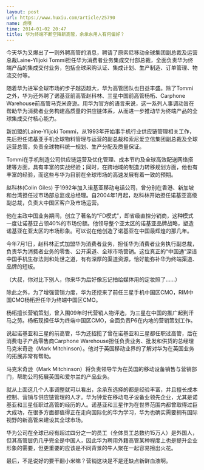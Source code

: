 ```yaml
---
layout: post
url: https://www.huxiu.com/article/25790
name: 虎嗅
time: 2014-01-02 20:47
title: 华为终端不断空降新高管，余承东用人有何偏好？
---
```

今天华为又爆出了一则外聘高管的消息，聘请了原索尼移动全球集团副总裁及运营总裁Laine-Ylijoki Tommi担任华为消费者业务集成交付部总裁，全面负责华为终端产品的集成交付业务，包括全球采购认证、集成计划、生产制造、订单管理、物流交付等。

随着华为进军全球市场的步子越迈越大，华为高管团队也日益丰盛。除了Tommi之外，华为还外聘了诺基亚前高管赵科林、三星中国前高管杨柘、Carphone Warehouse前高管马克米奇逊。用华为官方的语言来说，这一系列人事调动旨在帮助华为消费者业务构建高质量的供应链体系，从而进一步推动华为终端产品的全球集成交付核心能力。

新加盟的Laine-Ylijoki Tommi，从1993年开始事手机行业供应链管理相关工作，先后担任诺基亚手机全球物料管理与运营的副总裁和索尼爱立信集团副总裁及全球运营总管，负责全球物料统一规划、生产分配及质量保证。

Tommi在手机制造公司供应链运营及优化管理、成本节约及全球高效配送网络搭建等方面，具有丰富的实战经验；同时，在跨地域的制造力转移规划方面，他也有丰富的经验，而这些与华为目前在全球市场的高速发展有着一致的预期。

赵科林(Colin Giles) 于1992年加入诺基亚移动电话公司，曾分别在香港、新加坡和台湾担任过市场部总监或总经理。自2004年1月起，赵科林开始担任诺基亚高级副总裁，负责大中国区客户及市场运营。

他在主政中国业务期间，创立了著名的“FD模式”，即省级直控分销商，这种模式一度让诺基亚占领40%的市场份额。他领导整个亚太区的诺基亚品牌战略，塑造诺基亚在亚太区的市场形象。可以说在他创造了诺基亚在中国最辉煌的那几年。

今年7月1日，赵科林正式加盟华为消费者业务，担任华为消费者业务执行副总裁，负责华为消费者业务的零售、公开渠道、全球市场营销。这位真正的“中国通”深谙中国手机生存法则和处世之道，有有深厚的渠道资源，恰好能弥补华为终端渠道、品牌的短板。

（大叔，你对比下别人，你来华为后好像忘记拍给媒体用的定妆照了……）

除此之外，为了增强营销力度，华为还挖来了前任三星手机中国区CMO，RIM中国CMO杨柘担任华为终端中国区CMO。

杨柘擅长营销策划，曾入围09年时代营销人物评选，为三星在中国的推广起到汗马之劳。杨柘现担任华为终端中国区CMO，全面负责P6在内地的营销策划工作。

说起诺基亚和三星的前高管，华为还招揽了曾在诺基亚和三星都任职过高管，后在消费电子产品零售商Carphone Warehouse担任负责业务、批发和供货的总经理马克米奇逊（Mark Mitchinson）。他对于英国移动业界的了解对华为在英国业务的拓展非常有帮助。

马克米奇逊（Mark Mitchinson）将负责领导华为在英国的移动设备销售与营销部门，帮助公司拓展英国和爱尔兰的产品业务。

就从上面这几个人事调整就可以看出，余承东选择的都是经验丰富，并且擅长成本控制、营销与供应链管理的人才。华为钟爱在移动电子设备业领先企业，尤其是诺基亚和三星任职过高管的经历的人。诺基亚和三星作为在世界范围内都曾取得过巨大成功，在很多方面都值得正在走向国际化的华为学习，华为也确实需要拥有国际视野的新高管来建设其全球市场。

华为公司在全球已经有超过四分之一的员工（全体员工总数约15万人）是外国人，但其高管层仍几乎完全是中国人，因此华为聘用外籍高管某种程度上也是提升企业形象的需要，但更重要的应该是不同背景的牛人聚在一起容易擦出火花。

最后，不是说好的要干翻小米嘛？营销这块是不是还缺点新鲜血液啊。

